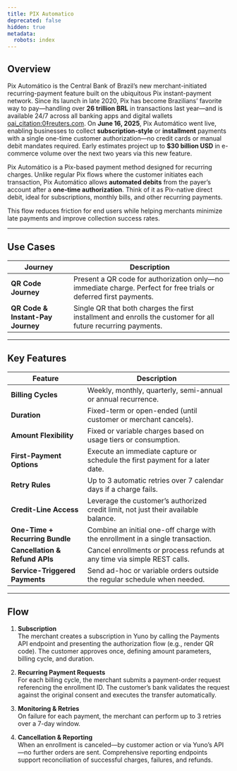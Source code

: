 ```yaml
---
title: PIX Automatico
deprecated: false
hidden: true
metadata:
  robots: index
---
```

## Overview

Pix Automático is the Central Bank of Brazil’s new merchant-initiated recurring-payment feature built on the ubiquitous Pix instant-payment network. Since its launch in late 2020, Pix has become Brazilians’ favorite way to pay—handling over **26 trillion BRL** in transactions last year—and is available 24/7 across all banking apps and digital wallets  [oai\_citation:0‡reuters.com](https://www.reuters.com/world/americas/brazils-pix-set-next-leap-with-launch-recurring-payments-2025-06-04/?utm_source=chatgpt.com). On **June 16, 2025**, Pix Automático went live, enabling businesses to collect **subscription-style** or **installment** payments with a single one-time customer authorization—no credit cards or manual debit mandates required. Early estimates project up to **$30 billion USD** in e-commerce volume over the next two years via this new feature.

Pix Automático is a Pix-based payment method designed for recurring charges. Unlike regular Pix flows where the customer initiates each transaction, Pix Automático allows **automated debits** from the payer’s account after a **one-time authorization**. Think of it as Pix-native direct debit, ideal for subscriptions, monthly bills, and other recurring payments.

This flow reduces friction for end users while helping merchants minimize late payments and improve collection success rates.

***

## Use Cases

| Journey                           | Description                                                                                                       |
| --------------------------------- | ----------------------------------------------------------------------------------------------------------------- |
| **QR Code Journey**               | Present a QR code for authorization only—no immediate charge. Perfect for free trials or deferred first payments. |
| **QR Code & Instant-Pay Journey** | Single QR that both charges the first installment and enrolls the customer for all future recurring payments.     |

***

## Key Features

| Feature                         | Description                                                                        |
| ------------------------------- | ---------------------------------------------------------------------------------- |
| **Billing Cycles**              | Weekly, monthly, quarterly, semi-annual or annual recurrence.                      |
| **Duration**                    | Fixed-term or open-ended (until customer or merchant cancels).                     |
| **Amount Flexibility**          | Fixed or variable charges based on usage tiers or consumption.                     |
| **First-Payment Options**       | Execute an immediate capture or schedule the first payment for a later date.       |
| **Retry Rules**                 | Up to 3 automatic retries over 7 calendar days if a charge fails.                  |
| **Credit-Line Access**          | Leverage the customer’s authorized credit limit, not just their available balance. |
| **One-Time + Recurring Bundle** | Combine an initial one-off charge with the enrollment in a single transaction.     |
| **Cancellation & Refund APIs**  | Cancel enrollments or process refunds at any time via simple REST calls.           |
| **Service-Triggered Payments**  | Send ad-hoc or variable orders outside the regular schedule when needed.           |

***

## Flow

1. **Subscription**\
   The merchant creates a subscription in Yuno by calling the Payments API endpoint and presenting the authorization flow (e.g., render QR code). The customer approves once, defining amount parameters, billing cycle, and duration.

2. **Recurring Payment Requests**\
   For each billing cycle, the merchant submits a payment-order request referencing the enrollment ID. The customer’s bank validates the request against the original consent and executes the transfer automatically.

3. **Monitoring & Retries**\
   On failure for each payment, the merchant can perform up to 3 retries over a 7-day window.

4. **Cancellation & Reporting**\
   When an enrollment is canceled—by customer action or via Yuno’s API—no further orders are sent. Comprehensive reporting endpoints support reconciliation of successful charges, failures, and refunds.